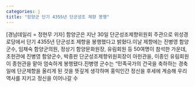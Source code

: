```yaml
---
categories: j
title: "함양군 단기 4355년 단군성조 제향 봉행"
---
```

[경남데일리 = 정현무 기자] 함양군은 지난 30일 단군성조제향위원회 주관으로 위성경로당에서 단기 4355년 단군성조 제향을 봉행했다고 밝혔다.이날 제향에는 진병영 함양군수, 임채숙 함양군의원, 정상기 함양문화원장, 유림회원 등 50여명이 참석한 가운데, 초헌관에 진병영 함양군수, 박종판 단군성조제향위원회장이 아헌관을, 이종인 유림회원이 종헌관을 맡아 엄숙하게 봉행됐다.진병영 군수는 “민족국가의 건국을 축하하는 경축일에 단군제향을 올리게 된 것을 뜻깊게 생각하며 홍익인간 정신을 후세에 계승해 우리 역사를 지키고 정신을 이어나갈 수